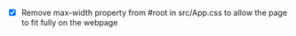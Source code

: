 - [x] Remove max-width property from #root in src/App.css to allow the page to fit fully on the webpage
